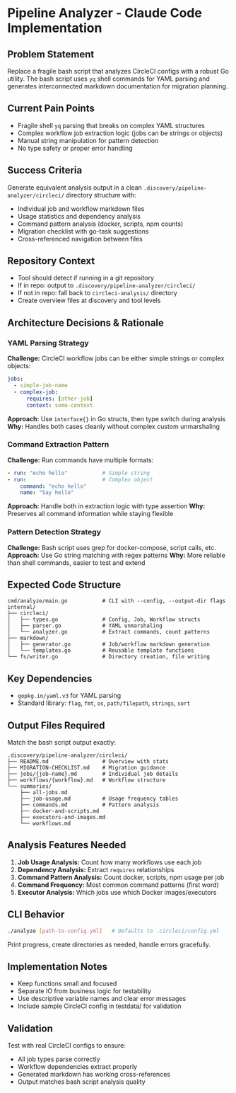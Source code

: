 # Pipeline Analyzer - Claude Code Implementation

## Problem Statement
Replace a fragile bash script that analyzes CircleCI configs with a robust Go utility. The bash script uses `yq` shell commands for YAML parsing and generates interconnected markdown documentation for migration planning.

## Current Pain Points
- Fragile shell `yq` parsing that breaks on complex YAML structures
- Complex workflow job extraction logic (jobs can be strings or objects)
- Manual string manipulation for pattern detection
- No type safety or proper error handling

## Success Criteria
Generate equivalent analysis output in a clean `.discovery/pipeline-analyzer/circleci/` directory structure with:
- Individual job and workflow markdown files
- Usage statistics and dependency analysis  
- Command pattern analysis (docker, scripts, npm counts)
- Migration checklist with go-task suggestions
- Cross-referenced navigation between files

## Repository Context
- Tool should detect if running in a git repository
- If in repo: output to `.discovery/pipeline-analyzer/circleci/`
- If not in repo: fall back to `circleci-analysis/` directory
- Create overview files at discovery and tool levels

## Architecture Decisions & Rationale

### YAML Parsing Strategy
**Challenge:** CircleCI workflow jobs can be either simple strings or complex objects:
```yaml
jobs:
  - simple-job-name
  - complex-job:
      requires: [other-job]
      context: some-context
```

**Approach:** Use `interface{}` in Go structs, then type switch during analysis
**Why:** Handles both cases cleanly without complex custom unmarshaling

### Command Extraction Pattern
**Challenge:** Run commands have multiple formats:
```yaml
- run: "echo hello"           # Simple string
- run:                        # Complex object
    command: "echo hello"
    name: "Say hello"
```

**Approach:** Handle both in extraction logic with type assertion
**Why:** Preserves all command information while staying flexible

### Pattern Detection Strategy
**Challenge:** Bash script uses grep for docker-compose, script calls, etc.
**Approach:** Use Go string matching with regex patterns
**Why:** More reliable than shell commands, easier to test and extend

## Expected Code Structure
```
cmd/analyze/main.go           # CLI with --config, --output-dir flags
internal/
├── circleci/
│   ├── types.go              # Config, Job, Workflow structs
│   ├── parser.go             # YAML unmarshaling
│   └── analyzer.go           # Extract commands, count patterns
├── markdown/
│   ├── generator.go          # Job/workflow markdown generation
│   └── templates.go          # Reusable template functions
└── fs/writer.go              # Directory creation, file writing
```

## Key Dependencies
- `gopkg.in/yaml.v3` for YAML parsing
- Standard library: `flag`, `fmt`, `os`, `path/filepath`, `strings`, `sort`

## Output Files Required
Match the bash script output exactly:

```
.discovery/pipeline-analyzer/circleci/
├── README.md                 # Overview with stats
├── MIGRATION-CHECKLIST.md    # Migration guidance
├── jobs/{job-name}.md        # Individual job details
├── workflows/{workflow}.md   # Workflow structure
└── summaries/
    ├── all-jobs.md
    ├── job-usage.md          # Usage frequency tables
    ├── commands.md           # Pattern analysis
    ├── docker-and-scripts.md
    ├── executors-and-images.md
    └── workflows.md
```

## Analysis Features Needed
1. **Job Usage Analysis:** Count how many workflows use each job
2. **Dependency Analysis:** Extract `requires` relationships
3. **Command Pattern Analysis:** Count docker, scripts, npm usage per job
4. **Command Frequency:** Most common command patterns (first word)
5. **Executor Analysis:** Which jobs use which Docker images/executors

## CLI Behavior
```bash
./analyze [path-to-config.yml]   # Defaults to .circleci/config.yml
```

Print progress, create directories as needed, handle errors gracefully.

## Implementation Notes
- Keep functions small and focused
- Separate IO from business logic for testability  
- Use descriptive variable names and clear error messages
- Include sample CircleCI config in testdata/ for validation

## Validation
Test with real CircleCI configs to ensure:
- All job types parse correctly
- Workflow dependencies extract properly
- Generated markdown has working cross-references
- Output matches bash script analysis quality